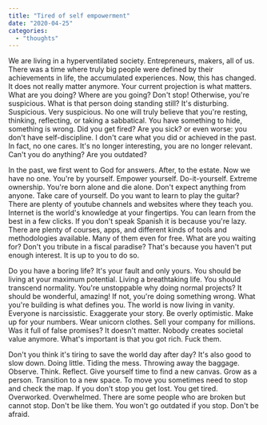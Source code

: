 ```yaml
---
title: "Tired of self empowerment"
date: "2020-04-25"
categories: 
  - "thoughts"
---
```


We are living in a hyperventilated society. Entrepreneurs, makers, all of us. There was a time where truly big people were defined by their achievements in life, the accumulated experiences. Now, this has changed. It does not really matter anymore. Your current projection is what matters. What are you doing? Where are you going? Don't stop! Otherwise, you're suspicious. What is that person doing standing still? It's disturbing. Suspicious. Very suspicious. No one will truly believe that you're resting, thinking, reflecting, or taking a sabbatical. You have something to hide, something is wrong. Did you get fired? Are you sick? or even worse: you don't have self-discipline. I don't care what you did or achieved in the past. In fact, no one cares. It's no longer interesting, you are no longer relevant. Can't you do anything? Are you outdated?

In the past, we first went to God for answers. After, to the estate. Now we have no one. You're by yourself. Empower yourself. Do-it-yourself. Extreme ownership. You're born alone and die alone. Don't expect anything from anyone. Take care of yourself. Do you want to learn to play the guitar? There are plenty of youtube channels and websites where they teach you. Internet is the world's knowledge at your fingertips. You can learn from the best in a few clicks. If you don't speak Spanish it is because you're lazy. There are plenty of courses, apps, and different kinds of tools and methodologies available. Many of them even for free. What are you waiting for? Don't you tribute in a fiscal paradise? That's because you haven't put enough interest. It is up to you to do so.

Do you have a boring life? It's your fault and only yours. You should be living at your maximum potential. Living a breathtaking life. You should transcend normality. You're unstoppable why doing normal projects? It should be wonderful, amazing! If not, you're doing something wrong. What you're building is what defines you. The world is now living in vanity. Everyone is narcissistic. Exaggerate your story. Be overly optimistic. Make up for your numbers. Wear unicorn clothes. Sell your company for millions. Was it full of false promises? It doesn't matter. Nobody creates societal value anymore. What's important is that you got rich. Fuck them.

Don't you think it's tiring to save the world day after day? It's also good to slow down. Doing little. Tiding the mess. Throwing away the baggage. Observe. Think. Reflect. Give yourself time to find a new canvas. Grow as a person. Transition to a new space. To move you sometimes need to stop and check the map. If you don't stop you get lost. You get tired. Overworked. Overwhelmed. There are some people who are broken but cannot stop. Don't be like them. You won't go outdated if you stop. Don't be afraid.
